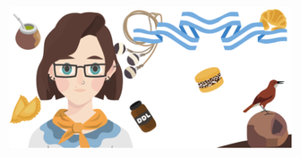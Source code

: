 <a href="https://rightonhana.dev" title="@rightonhana's webpage" rel="noopener noreferrer" target="_blank" align="center">
	<img src="./variants/argentina.svg" alt="@rightonhana svg animation" />
</a>